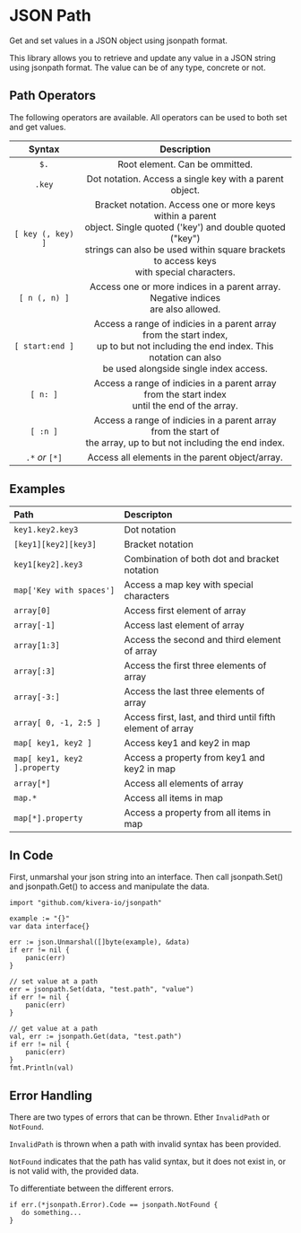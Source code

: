 # JSON Path

Get and set values in a JSON object using jsonpath format.

This library allows you to retrieve and update any value in a JSON string using jsonpath format. The value can be of any type, concrete or not.

## Path Operators
The following operators are available. All operators can be used to both set and get values.

| Syntax | Description |
| :------------: | :------------: |
| `$.` | Root element. Can be ommitted. |
| `.key` | Dot notation. Access a single key with a parent object. |
| `[ key (, key) ]` | Bracket notation. Access one or more keys within a parent</br>object.  Single quoted ('key') and double quoted ("key")</br>strings can also be used within square brackets to access keys</br>with special characters. |
| `[ n (, n) ]` | Access one or more indices in a parent array. Negative indices</br>are also allowed. |
| `[ start:end ]` | Access a range of indicies in a parent array from the start index,</br>up to but not including the end index. This notation can also</br>be used alongside single index access. |
| `[ n: ]` | Access a range of indicies in a parent array from the start index</br>until the end of the array. |
| `[ :n ]` | Access a range of indicies in a parent array from the start of</br>the array, up to but not including the end index. |
| `.*` *or* `[*]` | Access all elements in the parent object/array. |

## Examples

| Path  | Descripton  |
| :------------ | :------------ |
| `key1.key2.key3`  | Dot notation  |
| `[key1][key2][key3]`  | Bracket notation  |
| `key1[key2].key3`   | Combination of both dot and bracket notation |
| `map['Key with spaces']`   | Access a map key with special characters  |
| `array[0]`  | Access first element of array  |
| `array[-1]`  | Access last element of array  |
| `array[1:3]`  | Access the second and third element of array  |
| `array[:3]`  | Access the first three elements of array  |
| `array[-3:]`  | Access the last three elements of array  |
| `array[ 0, -1, 2:5 ]`  |  Access first, last, and third until fifth element of array   |
| `map[ key1, key2 ]`  | Access key1 and key2 in map  |
| `map[ key1, key2 ].property`   | Access a property from key1 and key2 in map |
| `array[*]`  | Access all elements of array  |
| `map.*`  | Access all items in map  |
| `map[*].property`  | Access a property from all items in map  |

## In Code

First, unmarshal your json string into an interface. Then call jsonpath.Set() and jsonpath.Get() to access and manipulate the data.

```
import "github.com/kivera-io/jsonpath"

example := "{}"
var data interface{}

err := json.Unmarshal([]byte(example), &data)
if err != nil {
    panic(err)
}

// set value at a path
err = jsonpath.Set(data, "test.path", "value")
if err != nil {
    panic(err)
}

// get value at a path
val, err := jsonpath.Get(data, "test.path")
if err != nil {
    panic(err)
}
fmt.Println(val)
```
## Error Handling

There are two types of errors that can be thrown. Ether  `InvalidPath` or `NotFound`.

`InvalidPath` is thrown when a path with invalid syntax has been provided.

`NotFound` indicates that the path has valid syntax, but it does not exist in, or is not valid with, the provided data.

To differentiate between the different errors.

```
if err.(*jsonpath.Error).Code == jsonpath.NotFound {
   do something...
}
```